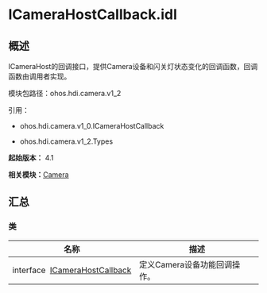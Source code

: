 # ICameraHostCallback.idl


## 概述

ICameraHost的回调接口，提供Camera设备和闪关灯状态变化的回调函数，回调函数由调用者实现。

模块包路径：ohos.hdi.camera.v1_2

引用：

- ohos.hdi.camera.v1_0.ICameraHostCallback

- ohos.hdi.camera.v1_2.Types

**起始版本：** 4.1

**相关模块：**[Camera](_camera_v12.md)


## 汇总


### 类

| 名称 | 描述 | 
| -------- | -------- |
| interface&nbsp;&nbsp;[ICameraHostCallback](interface_i_camera_host_callback_v12.md) | 定义Camera设备功能回调操作。  | 
